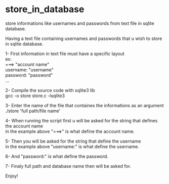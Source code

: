 # store_in_database
store informations like usernames and passwords from text file in sqlite database.

Having a text file containing usernames and passwords that u wish to store<br>
in sqlite database.<br>

1- First information in text file must have a specific layout<br>
ex:<br>
    ===> "account name"<br>
    username: "username"<br>
    password: "password"<br>
    ...<br>
    
2- Compile the source code with sqlite3 lib<br>
    gcc -o store store.c -lsqlite3<br>

3- Enter the name of the file that containes the informations as an argument<br>
    ./store 'full path/file name'<br>
    
4- When running the script first u will be asked for the string that defines the account name<br>
    in the example above "===>" is what define the account name.<br>

5- Then you will be asked for the string that define the username<br>
    in the example above "username:" is what define the username.<br>
    
6- And "password:" is what define the password.<br>

7- Finaly full path and database name then will be asked for.

Enjoy!
